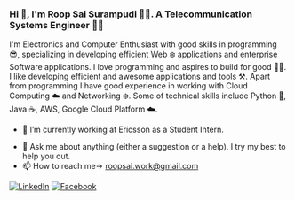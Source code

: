 ### Hi 👋, I'm <span color="green">Roop Sai Surampudi</span> :man_technologist:. A Telecommunication Systems Engineer :man_student:

I'm Electronics and Computer Enthusiast with good skills in programming :sunglasses:, specializing in developing efficient Web :snowflake: applications and enterprise Software applications. I love programming and aspires to build for good :running_man:. I like developing efficient and awesome applications and tools ⚒️. 
Apart from programming I have good experience in working with Cloud Computing :cloud: and Networking :snowflake:. 
Some of technical skills include Python :snake:, Java :coffee:, AWS, Google Cloud Platform :cloud:.

- 🔭 I’m currently working at Ericsson as a Student Intern.
<!-- - 👯 I’m looking to collaborate on 
     - 🤔 I’m looking for help with 
     - 😄 Pronouns: ...
     - ⚡ Fun fact: 
-->
- 💬 Ask me about anything (either a suggestion or a help). I try my best to help you out.
- 📫 How to reach me-> [roopsai.work@gmail.com](mailto:roopsai.work@gmail.com)

[![LinkedIn](https://img.shields.io/badge/LinkedIn-blue.svg?style=for-the-badge&logo=linkedin)](https://www.linkedin.com/in/roopsai/)
[![Facebook](https://img.shields.io/badge/facebook-blue.svg?style=for-the-badge&logo=facebook&logoColor=white)](https://www.facebook.com/roopsai.surampudi.1)

